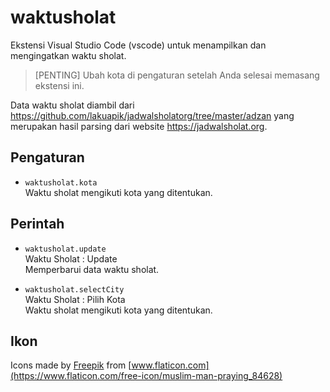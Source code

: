 # waktusholat

Ekstensi Visual Studio Code (vscode) untuk menampilkan dan mengingatkan waktu sholat.

> [PENTING] Ubah kota di pengaturan setelah Anda selesai memasang ekstensi ini.

Data waktu sholat diambil dari https://github.com/lakuapik/jadwalsholatorg/tree/master/adzan yang merupakan hasil parsing dari website https://jadwalsholat.org.

## Pengaturan

* `waktusholat.kota`  
  Waktu sholat mengikuti kota yang ditentukan.

## Perintah

* `waktusholat.update`  
  Waktu Sholat : Update  
  Memperbarui data waktu sholat.

* `waktusholat.selectCity`  
  Waktu Sholat : Pilih Kota  
  Waktu sholat mengikuti kota yang ditentukan.

## Ikon
Icons made by [Freepik](https://www.flaticon.com/authors/freepik) from [www.flaticon.com](https://www.flaticon.com/free-icon/muslim-man-praying_84628)